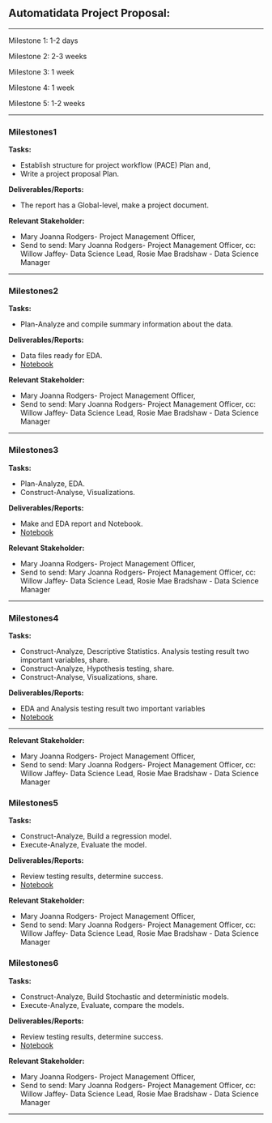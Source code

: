 ## Automatidata Project Proposal:

---

Milestone 1: 1-2 days

Milestone 2: 2-3 weeks

Milestone 3: 1 week

Milestone 4: 1 week

Milestone 5: 1-2 weeks

---

### Milestones1

**Tasks:** 
- Establish structure for project workflow (PACE) Plan and, 
- Write a project proposal Plan.

**Deliverables/Reports:** 
- The report has a Global-level, make a project document.

**Relevant Stakeholder:** 
- Mary Joanna Rodgers- Project Management Officer, 
- Send to send: Mary Joanna Rodgers- Project Management Officer, cc: Willow Jaffey- Data Science Lead, Rosie Mae Bradshaw - Data Science Manager

---
###  Milestones2

**Tasks:**
- Plan-Analyze and compile summary information about the data.

**Deliverables/Reports:**
- Data files ready for EDA.
- [Notebook]()

**Relevant Stakeholder:** 
- Mary Joanna Rodgers- Project Management Officer, 
- Send to send: Mary Joanna Rodgers- Project Management Officer, cc: Willow Jaffey- Data Science Lead, Rosie Mae Bradshaw - Data Science Manager
---
###  Milestones3

**Tasks:**
- Plan-Analyze, EDA.
- Construct-Analyse, Visualizations.

**Deliverables/Reports:**
- Make and EDA report and Notebook.
- [Notebook]()

**Relevant Stakeholder:** 
- Mary Joanna Rodgers- Project Management Officer, 
- Send to send: Mary Joanna Rodgers- Project Management Officer, cc: Willow Jaffey- Data Science Lead, Rosie Mae Bradshaw - Data Science Manager
---
###  Milestones4

**Tasks:**
- Construct-Analyze, Descriptive Statistics. Analysis testing result two important variables, share.
- Construct-Analyze, Hypothesis testing, share.
- Construct-Analyse, Visualizations, share.

**Deliverables/Reports:**
- EDA and Analysis testing result two important variables
- [Notebook]()
---

**Relevant Stakeholder:** 
- Mary Joanna Rodgers- Project Management Officer, 
- Send to send: Mary Joanna Rodgers- Project Management Officer, cc: Willow Jaffey- Data Science Lead, Rosie Mae Bradshaw - Data Science Manager
###  Milestones5

**Tasks:**
- Construct-Analyze, Build a regression model.
- Execute-Analyze, Evaluate the model.


**Deliverables/Reports:**
- Review testing results, determine success.
- [Notebook]()

**Relevant Stakeholder:** 
- Mary Joanna Rodgers- Project Management Officer, 
- Send to send: Mary Joanna Rodgers- Project Management Officer, cc: Willow Jaffey- Data Science Lead, Rosie Mae Bradshaw - Data Science Manager
###  Milestones6

**Tasks:**
- Construct-Analyze, Build Stochastic and deterministic models.
- Execute-Analyze, Evaluate, compare the models.

**Deliverables/Reports:**
- Review testing results, determine success.
- [Notebook]()

**Relevant Stakeholder:** 
- Mary Joanna Rodgers- Project Management Officer, 
- Send to send: Mary Joanna Rodgers- Project Management Officer, cc: Willow Jaffey- Data Science Lead, Rosie Mae Bradshaw - Data Science Manager
---






